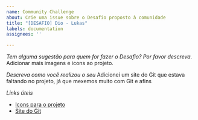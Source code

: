 ```yaml
---
name: Community Challenge
about: Crie uma issue sobre o Desafio proposto à comunidade
title: "[DESAFIO] Dio - Lukas"
labels: documentation
assignees: ''

---
```


*Tem alguma sugestão para quem for fazer o Desafio? Por favor descreva.*
Adicionar mais imagens e icons ao projeto.

*Descreva como você realizou o seu*
Adicionei um site do Git que estava faltando no projeto, já que mexemos muito com Git e afins

*Links úteis*
- [Icons para o projeto](https://icons8.com.br/icons)
- [Site do Git](https://git-scm.com/)
